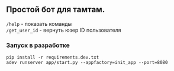 ## Простой бот для тамтам.
`/help` - показать команды  
`/get_user_id` - вернуть юзер ID пользователя

### Запуск в разработке
`pip install -r requirements.dev.txt`  
`adev runserver app/start.py --appfactory=init_app --port=8080`